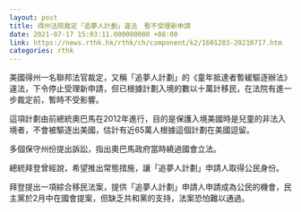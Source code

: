 ```yaml
---
layout: post
title: 得州法院裁定「追夢人計劃」違法　暫不受理新申請
date: 2021-07-17 15:03:11.000000000 +08:00
link: https://news.rthk.hk/rthk/ch/component/k2/1601283-20210717.htm
categories: rthk
---
```


美國得州一名聯邦法官裁定，又稱「追夢人計劃」的《童年抵達者暫緩驅逐辦法》違法，下令停止受理新申請，但已根據計劃入境的數以十萬計移民，在法院有進一步裁定前，暫時不受影響。

這項計劃由前總統奧巴馬在2012年進行，目的是保護入境美國時是兒童的非法入境者，不會被驅逐出美國，估計有近65萬人根據這個計劃在美國逗留。

多個保守州份提出訴訟，指出奧巴馬政府當時繞過國會立法。

總統拜登曾經說，希望推出常態措施，讓「追夢人計劃」申請人取得公民身份。

拜登提出一項綜合移民法案，提供「追夢人計劃」申請人申請成為公民的機會，民主黨於2月中在國會提案，但缺乏共和黨的支持，法案恐怕難以通過。
